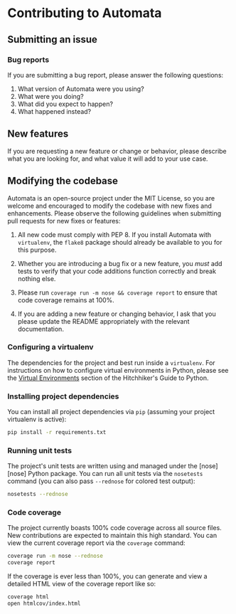 # Contributing to Automata

## Submitting an issue

### Bug reports

If you are submitting a bug report, please answer the following questions:

1. What version of Automata were you using?
2. What were you doing?
3. What did you expect to happen?
3. What happened instead?

## New features

If you are requesting a new feature or change or behavior, please describe what
you are looking for, and what value it will add to your use case.

## Modifying the codebase

Automata is an open-source project under the MIT License, so you are welcome and
encouraged to modify the codebase with new fixes and enhancements. Please
observe the following guidelines when submitting pull requests for new fixes or
features:

1. All new code must comply with PEP 8. If you install Automata with
`virtualenv`, the `flake8` package should already be available to you for this
purpose.

2. Whether you are introducing a bug fix or a new feature, you *must* add tests
to verify that your code additions function correctly and break nothing else.

3. Please run `coverage run -m nose && coverage report` to ensure that code
coverage remains at 100%.

4. If you are adding a new feature or changing behavior, I ask that you please
update the README appropriately with the relevant documentation.

### Configuring a virtualenv

The dependencies for the project and best run inside a `virtualenv`. For
instructions on how to configure virtual environments in Python, please see the
[Virtual Environments](https://docs.python-guide.org/dev/virtualenvs/)
section of the Hitchhiker's Guide to Python.

### Installing project dependencies

You can install all project dependencies via `pip` (assuming your project
virtualenv is active):

```bash
pip install -r requirements.txt
```

### Running unit tests

The project's unit tests are written using and managed under the [nose][nose]
Python package. You can run all unit tests via the `nosetests` command (you can
also pass `--rednose` for colored test output):

```bash
nosetests --rednose
```

### Code coverage

The project currently boasts 100% code coverage across all source files. New
contributions are expected to maintain this high standard. You can view the
current coverage report via the `coverage` command:

```bash
coverage run -m nose --rednose
coverage report
```

If the coverage is ever less than 100%, you can generate and view a detailed
HTML view of the coverage report like so:

```bash
coverage html
open htmlcov/index.html
```
